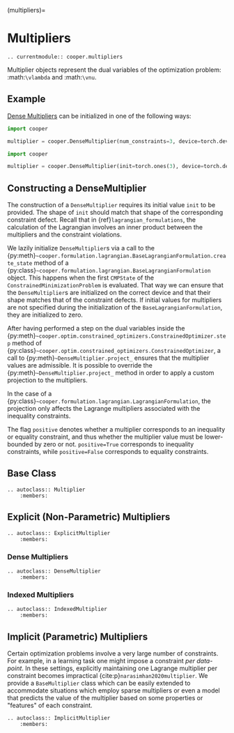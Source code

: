 (multipliers)=

# Multipliers

```{eval-rst}
.. currentmodule:: cooper.multipliers
```

Multiplier objects represent the dual variables of the optimization problem: :math:`\vlambda` and :math:`\vnu`.

## Example

[Dense Multipliers](#Dense-Multipliers) can be initialized in one of the following ways:

```python
import cooper

multiplier = cooper.DenseMultiplier(num_constraints=3, device=torch.device("cuda"))
```

```python
import cooper

multiplier = cooper.DenseMultiplier(init=torch.ones(3), device=torch.device("cuda"))
```

## Constructing a DenseMultiplier

The construction of a `DenseMultiplier` requires its initial value `init` to
be provided. The shape of `init` should match that shape of the corresponding
constraint defect. Recall that in {ref}`lagrangian_formulations`, the
calculation of the Lagrangian involves an inner product between the multipliers
and the constraint violations.

We lazily initialize `DenseMultiplier`s via a call to the
{py:meth}`~cooper.formulation.lagrangian.BaseLagrangianFormulation.create_state`
method of a {py:class}`~cooper.formulation.lagrangian.BaseLagrangianFormulation`
object. This happens when the first `CMPState` of the
`ConstrainedMinimizationProblem` is evaluated. That way we can ensure that the
`DenseMultiplier`s are initialized on the correct device and that their shape
matches that of the constraint defects. If initial values for multipliers are
not specified during the initialization of the `BaseLagrangianFormulation`,
they are initialized to zero.

After having performed a step on the dual variables inside the
{py:meth}`~cooper.optim.constrained_optimizers.ConstrainedOptimizer.step` method of
{py:class}`~cooper.optim.constrained_optimizers.ConstrainedOptimizer`, a call to
{py:meth}`~DenseMultiplier.project_` ensures that the multiplier values are
admissible. It is possible to override the {py:meth}`~DenseMultiplier.project_`
method in order to apply a custom projection to the multipliers.

In the case of a {py:class}`~cooper.formulation.lagrangian.LagrangianFormulation`,
the projection only affects the Lagrange multipliers associated with the inequality
constraints.

The flag `positive` denotes whether a multiplier corresponds to an inequality
or equality constraint, and thus whether the multiplier value must be
lower-bounded by zero or not. `positive=True` corresponds to inequality
constraints, while `positive=False` corresponds to equality constraints.





## Base Class

```{eval-rst}
.. autoclass:: Multiplier
    :members:
```

## Explicit (Non-Parametric) Multipliers

```{eval-rst}
.. autoclass:: ExplicitMultiplier
    :members:
```

### Dense Multipliers

```{eval-rst}
.. autoclass:: DenseMultiplier
    :members:
```


### Indexed Multipliers

```{eval-rst}
.. autoclass:: IndexedMultiplier
    :members:
```


## Implicit (Parametric) Multipliers

Certain optimization problems involve a very large number of constraints. For
example, in a learning task one might impose a constraint *per data-point*.
In these settings, explicitly maintaining one Lagrange multiplier per constraint
becomes impractical {cite:p}`narasimhan2020multiplier`. We provide a
`BaseMultiplier` class which can be easily extended to accommodate situations
which employ sparse multipliers or even a model that predicts the value of the
multiplier based on some properties or "features" of each constraint.

```{eval-rst}
.. autoclass:: ImplicitMultiplier
    :members:
```
